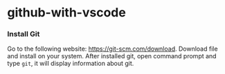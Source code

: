 # github-with-vscode

### Install Git
Go to the following website: https://git-scm.com/download.  Download file and install on your system. 
After installed git, open command prompt and type ` git `, it will display information about git.